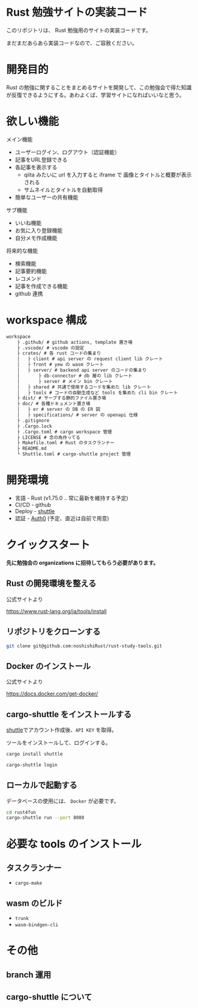 # Rust 勉強サイトの実装コード
このリポジトリは、 Rust 勉強用のサイトの実装コードです。

まだまだあらあら実装コードなので、ご容赦ください。

# 開発目的

Rust の勉強に関することをまとめるサイトを開発して、この勉強会で得た知識が反復できるようにする。あわよくば、学習サイトになればいいなと思う。

# 欲しい機能

メイン機能

- ユーザーログイン、ログアウト（認証機能）
- 記事をURL登録できる
- 各記事を表示する
    - qiita みたいに url を入力すると iframe で 画像とタイトルと概要が表示される
    - サムネイルとタイトルを自動取得
- 簡単なユーザーの共有機能

サブ機能

- いいね機能
- お気に入り登録機能
- 自分メモ作成機能

将来的な機能

- 検索機能
- 記事要約機能
- レコメンド
- 記事を作成できる機能
- github 連携

# workspace 構成

```txt
workspace
    ├ .github/ # github actions, template 置き場
    ├ .vscode/ # vscode の設定
    ├ crates/ # 各 rust コードの集まり
    │   ├ client # api server の request client lib クレート
    │   ├ front # yew の wasm クレート
    │   ├ server/ # backend api server のコードの集まり
    │       ├ db-connector # db 層の lib クレート
    │       ├ server # メイン bin クレート
    │   ├ shared # 共通で使用するコードを集めた lib クレート
    │   ├ tools # コードの自動生成など tools を集めた cli bin クレート
    ├ dist/ # サーブする静的ファイル置き場
    ├ doc/ # 各種ドキュメント置き場
    │   ├ er # server の DB の ER 図
    │   ├ specifications/ # server の openapi 仕様
    ├ .gitignore
    ├ .Cargo.lock
    ├ .Cargo.toml # cargo workspace 管理
    ├ LICENSE # 念の為作ってる
    ├ Makefile.toml # Rust のタスクランナー
    ├ README.md
    └ Shuttle.toml # cargo-shuttle project 管理
```

# 開発環境
- 言語 - Rust (v1.75.0 .. 常に最新を維持する予定)
- CI/CD - github
- Deploy - [shuttle](https://www.shuttle.rs/)
- 認証 - [Auth0](https://auth0.com/jp) (予定、直近は自前で用意)

# クイックスタート
**先に勉強会の organizations に招待してもらう必要があります。**

## Rust の開発環境を整える
公式サイトより

https://www.rust-lang.org/ja/tools/install

## リポジトリをクローンする
``` bash
git clone git@github.com:noshishiRust/rust-study-tools.git
```

## Docker のインストール
公式サイトより

https://docs.docker.com/get-docker/

## cargo-shuttle をインストールする
[shuttle](https://www.shuttle.rs/)でアカウント作成後、`API KEY` を取得。 

ツールをインストールして、ログインする。
``` bash
cargo install shuttle

cargo-shuttle login
```

## ローカルで起動する
データベースの使用には、 `Docker` が必要です。

``` bash
cd rust4fun
cargo-shuttle run --port 8080
```

# 必要な tools のインストール

## タスクランナー
- `cargo-make`

## wasm のビルド
- `trunk`
- `wasm-bindgen-cli`

# その他
## branch 運用

## cargo-shuttle について
